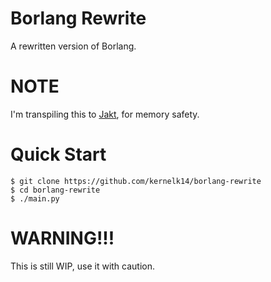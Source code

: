 # Borlang Rewrite
A rewritten version of Borlang.

# NOTE
I'm transpiling this to [Jakt](https://github.com/serenityos/jakt), for memory safety.

# Quick Start
```console
$ git clone https://github.com/kernelk14/borlang-rewrite
$ cd borlang-rewrite
$ ./main.py
```

# WARNING!!!
This is still WIP, use it with caution.
